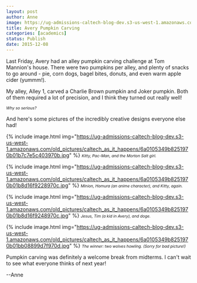 ```yaml
---
layout: post
author: Anne
image: https://ug-admissions-caltech-blog-dev.s3-us-west-1.amazonaws.com/old_pictures/caltech_as_it_happens/6a0105349b8251970b01bb08899cf6970d.jpg
title: Avery Pumpkin Carving 
categories: [academics]
status: Publish
date: 2015-12-08
---
```



Last Friday, Avery had an alley pumpkin carving challenge at Tom Mannion's house. There were two pumpkins per alley, and plenty of snacks to go around - pie, corn dogs, bagel bites, donuts, and even warm apple cider (yummm!).

My alley, Alley 1, carved a Charlie Brown pumpkin and Joker pumpkin. Both of them required a lot of precision, and I think they turned out really well!

<span style="font-size: 8pt;">*Why so serious?*

And here's some pictures of the incredibly creative designs everyone else had!

{% include image.html img="https://ug-admissions-caltech-blog-dev.s3-us-west-1.amazonaws.com/old_pictures/caltech_as_it_happens/6a0105349b8251970b01b7c7e5c403970b.jpg" %}
*<span style="font-size: 8pt;">Kitty, Pac-Man, and the Morton Salt girl.*

{% include image.html img="https://ug-admissions-caltech-blog-dev.s3-us-west-1.amazonaws.com/old_pictures/caltech_as_it_happens/6a0105349b8251970b01b8d16f9228970c.jpg" %}
*<span style="font-size: 8pt;">Minion, Homura (an anime character), and Kitty, again.*

{% include image.html img="https://ug-admissions-caltech-blog-dev.s3-us-west-1.amazonaws.com/old_pictures/caltech_as_it_happens/6a0105349b8251970b01b8d16f9248970c.jpg" %}
<span style="font-size: 8pt;">*Jesus, Tim (a kid in Avery), and doge.*

{% include image.html img="https://ug-admissions-caltech-blog-dev.s3-us-west-1.amazonaws.com/old_pictures/caltech_as_it_happens/6a0105349b8251970b01bb08899d7f970d.jpg" %}
*<span style="font-size: 8pt;">The winner: two wolves howling. (Sorry for bad picture!)*

Pumpkin carving was definitely a welcome break from midterms. I can't wait to see what everyone thinks of next year!

--Anne

